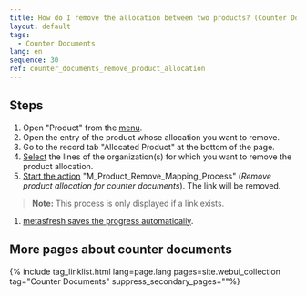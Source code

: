 ```yaml
---
title: How do I remove the allocation between two products? (Counter Documents)
layout: default
tags:
  - Counter Documents
lang: en
sequence: 30
ref: counter_documents_remove_product_allocation
---
```


## Steps
1. Open "Product" from the [menu](Menu).
1. Open the entry of the product whose allocation you want to remove.
1. Go to the record tab "Allocated Product" at the bottom of the page.
1. [Select](RecordSelection) the lines of the organization(s) for which you want to remove the product allocation.
1. [Start the action](StartAction#actions-menu) "M_Product_Remove_Mapping_Process" (*Remove product allocation for counter documents*). The link will be removed.
 >**Note:** This process is only displayed if a link exists.

1. [metasfresh saves the progress automatically](Saveindicator).

## More pages about counter documents

{% include tag_linklist.html lang=page.lang pages=site.webui_collection tag="Counter Documents" suppress_secondary_pages=""%}
